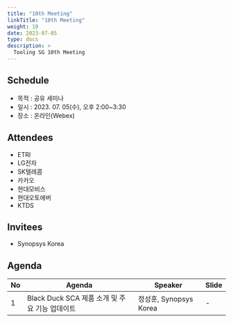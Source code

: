```yaml
---
title: "10th Meeting"
linkTitle: "10th Meeting"
weight: 10
date: 2023-07-05
type: docs
description: >
  Tooling SG 10th Meeting
---
```


## Schedule

* 목적 : 공유 세미나
* 일시 : 2023. 07. 05(수), 오후 2:00~3:30
* 장소 : 온라인(Webex)

## Attendees
* ETRI
* LG전자
* SK텔레콤 
* 카카오
* 현대모비스
* 현대오토에버
* KTDS

## Invitees
* Synopsys Korea

## Agenda
| No | Agenda           | Speaker | Slide |
|----|-----------------|------|------|
| 1  | Black Duck SCA 제품 소개 및 주요 기능 업데이트 | 정성훈, Synopsys Korea | - |